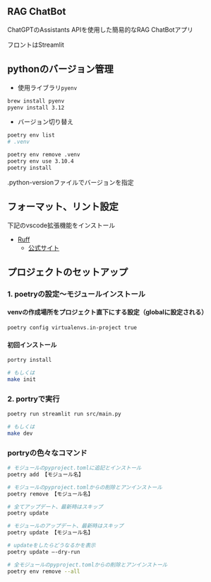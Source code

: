 
## RAG ChatBot
ChatGPTのAssistants APIを使用した簡易的なRAG ChatBotアプリ

フロントはStreamlit

## pythonのバージョン管理

- 使用ライブラリ`pyenv`
```sh
brew install pyenv
pyenv install 3.12
```

- バージョン切り替え
```sh
poetry env list
# .venv

poetry env remove .venv
poetry env use 3.10.4
poetry install
```

.python-versionファイルでバージョンを指定

## フォーマット、リント設定

下記のvscode拡張機能をインストール
- [Ruff](https://marketplace.visualstudio.com/items?itemName=charliermarsh.ruff)
  - [公式サイト](https://docs.astral.sh/ruff/)

## プロジェクトのセットアップ

### 1. poetryの設定〜モジュールインストール

#### venvの作成場所をプロジェクト直下にする設定（globalに設定される）
```sh
poetry config virtualenvs.in-project true
```

#### 初回インストール
```sh
portry install

# もしくは
make init
```

### 2. portryで実行

```sh
poetry run streamlit run src/main.py

# もしくは
make dev
```

### portryの色々なコマンド
```sh
# モジュールのpyproject.tomlに追記とインストール
poetry add 【モジュール名】

# モジュールのpyproject.tomlからの削除とアンインストール
poetry remove 【モジュール名】

# 全てアップデート、最新時はスキップ
poetry update

# モジュールのアップデート、最新時はスキップ
poetry update 【モジュール名】

# updateをしたらどうなるかを表示
poetry update –-dry-run

# 全モジュールのpyproject.tomlからの削除とアンインストール
poetry env remove --all
```
